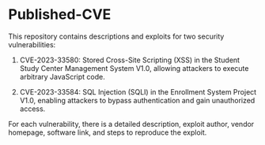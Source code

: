 # Published-CVE

This repository contains descriptions and exploits for two security vulnerabilities:

1. CVE-2023-33580: Stored Cross-Site Scripting (XSS) in the Student Study Center Management System V1.0, allowing attackers to execute arbitrary JavaScript code.

2. CVE-2023-33584: SQL Injection (SQLI) in the Enrollment System Project V1.0, enabling attackers to bypass authentication and gain unauthorized access.

For each vulnerability, there is a detailed description, exploit author, vendor homepage, software link, and steps to reproduce the exploit.
